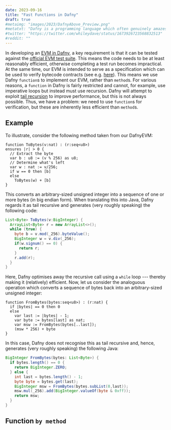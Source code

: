 ```yaml
---
date: 2023-09-16
title: "Fast Functions in Dafny"
draft: true
#metaimg: "images/2023/DafnyAbove_Preview.png"
#metatxt: "Dafny is a programming language which often genuinely amazes me."
#twitter: "https://twitter.com/whileydave/status/1673926723568832513"
#reddit: ""
---
```


In developing an [EVM in
Dafny](https://github.com/ConsenSys/evm-dafny), a key requirement is
that it can be tested against the [official EVM test
suite](https://github.com/ethereum/tests).  This means the code needs
to be at least reasonably efficient, otherwise completing a test run
becomes impractical.  At the same time, our EVM is intended to serve
as a specification which can be used to verify bytecode contracts (see
e.g. [here](https://github.com/Consensys/WrappedEther.dfy)).  This
means we use Dafny `function`s to implement our EVM, rather than
`method`s.  For various reasons, a `function` in Dafny is fairly
restricted and cannot, for example, use imperative loops but instead
must use recursion.  Dafny will attempt to exploit [tail
recursion](https://en.wikipedia.org/wiki/Tail_call) to improve
performance, but this is not always possible.  Thus, we have a
problem: we need to use `function`s for verification, but these are
inherently less efficient than `method`s.

## Example

To illustrate, consider the following method taken from our DafnyEVM:

```dafny
function ToBytes(v:nat) : (r:seq<u8>)
ensures |r| > 0 {
  // Extract the byte
  var b : u8 := (v % 256) as u8;
  // Determine what's left
  var w : nat := v/256;
  if w == 0 then [b]
  else
    ToBytes(w) + [b]
}
```

This converts an arbitrary-sized unsigned integer into a sequence of
one or more bytes (in big endian form).  When translating this into
Java, Dafny regards it as tail recursive and generates (very roughly
speaking) the following code:

```java
List<Byte> ToBytes(v:BigInteger) {
  ArrayList<Byte> r = new ArrayList<>();
  while (true) {
    byte b = v.mod(_256).byteValue();
    BigInteger w = v.div(_256);
    if(w.signum() == 0) {
      return r;
    }
    r.add(r);
  }
}
```

Here, Dafny optimises away the recursive call using a `while` loop ---
thereby making it (relatively) efficient.  Now, let us consider the
analoguous operation which converts a sequence of bytes back into an
arbitrary-sized unsigned integer:

```dafny
function FromBytes(bytes:seq<u8>) : (r:nat) {
  if |bytes| == 0 then 0
  else
    var last := |bytes| - 1;
    var byte := bytes[last] as nat;
    var msw := FromBytes(bytes[..last]);
    (msw * 256) + byte
}
```

In this case, Dafny does not recognise this as tail recursive and,
hence, generates (very roughly speaking) the following Java:

```java
BigInteger FromBytes(bytes: List<Byte>) {
  if bytes.length() == 0 {
    return BigInteger.ZERO;
  } else {
    int last = bytes.length() - 1;
    byte byte = bytes.get(last);
    BigInteger msw = FromBytes(bytes.subList(0,last));
    msw.mul(_256).add(BigInteger.valueOf(byte & 0xff));
    return msw;
  }
}
```

## Function `by method`


